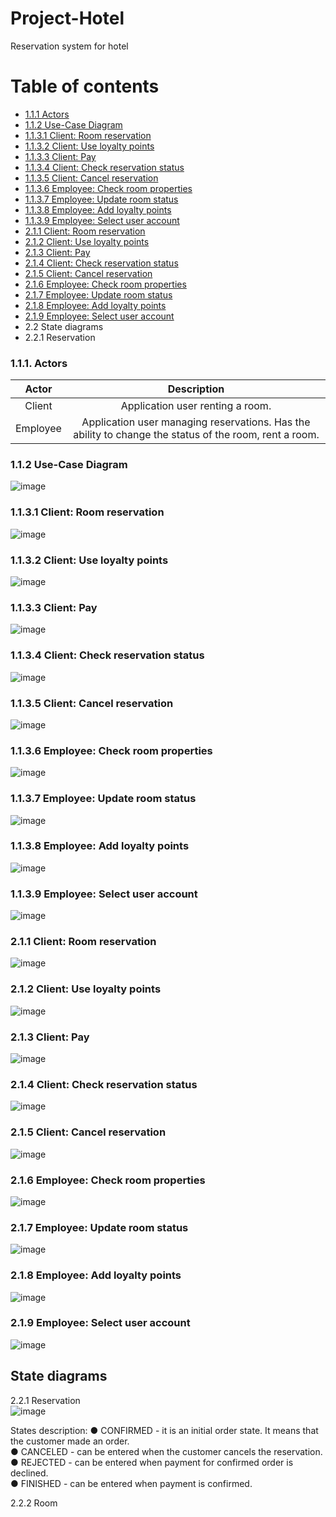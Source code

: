# Project-Hotel
Reservation system for hotel

# Table of contents
+ [1.1.1 Actors](https://github.com/werkovas/Project-Hotel/blob/main/README.md#111-actors)
+ [1.1.2 Use-Case Diagram](https://github.com/werkovas/Project-Hotel/blob/main/README.md#112-use-case-diagram) 
+ [1.1.3.1 Client: Room reservation](https://github.com/werkovas/Project-Hotel/blob/main/README.md#1131-client-room-reservation)  
+ [1.1.3.2 Client: Use loyalty points](https://github.com/werkovas/Project-Hotel/blob/main/README.md#1132-client-use-loyalty-points)  
+ [1.1.3.3 Client: Pay](https://github.com/werkovas/Project-Hotel/blob/main/README.md#1133-client-pay)  
+ [1.1.3.4 Client: Check reservation status](https://github.com/werkovas/Project-Hotel/blob/main/README.md#1134-client-check-reservation-status)  
+ [1.1.3.5 Client: Cancel reservation](https://github.com/werkovas/Project-Hotel/blob/main/README.md#1135-client-cancel-reservation)  
+ [1.1.3.6 Employee: Check room properties](https://github.com/werkovas/Project-Hotel/blob/main/README.md#1136-employee-check-room-properties)  
+ [1.1.3.7 Employee: Update room status](https://github.com/werkovas/Project-Hotel/blob/main/README.md#1137-employee-update-room-status)  
+ [1.1.3.8 Employee: Add loyalty points](https://github.com/werkovas/Project-Hotel/blob/main/README.md#1138-employee-add-loyalty-points)  
+ [1.1.3.9 Employee: Select user account](https://github.com/werkovas/Project-Hotel/blob/main/README.md#1139-employee-select-user-account)  
+ [2.1.1 Client: Room reservation](https://github.com/werkovas/Project-Hotel/blob/main/README.md#211-client-room-reservation)  
+ [2.1.2 Client: Use loyalty points](https://github.com/werkovas/Project-Hotel/blob/main/README.md#212-client-use-loyalty-points)   
+ [2.1.3 Client: Pay](https://github.com/werkovas/Project-Hotel/blob/main/README.md#213-client-pay)  
+ [2.1.4 Client: Check reservation status](https://github.com/werkovas/Project-Hotel/blob/main/README.md#214-client-check-reservation-status)
+ [2.1.5 Client: Cancel reservation](https://github.com/werkovas/Project-Hotel/blob/main/README.md#215-client-cancel-reservation)  
+ [2.1.6 Employee: Check room properties](https://github.com/werkovas/Project-Hotel/blob/main/README.md#216-employee-check-room-properties)  
+ [2.1.7 Employee: Update room status](https://github.com/werkovas/Project-Hotel/blob/main/README.md#217-employee-update-room-status)  
+ [2.1.8 Employee: Add loyalty points](https://github.com/werkovas/Project-Hotel/blob/main/README.md#218-employee-add-loyalty-points)  
+ [2.1.9 Employee: Select user account](https://github.com/werkovas/Project-Hotel/blob/main/README.md#219-employee-select-user-account)  
+ 2.2 State diagrams
+ 2.2.1 Reservation

### 1.1.1. Actors  
| Actor | Description |
| :---:   | :---: |
| Client | Application user renting a room.|
| Employee | Application user managing reservations. Has the ability to change the status of the room, rent a room.|

### 1.1.2 Use-Case Diagram  
![image](https://github.com/werkovas/Project-Hotel/assets/90156886/381574e8-23c2-4e2e-9276-c45a098c3b86)

### 1.1.3.1 Client: Room reservation  
![image](https://github.com/werkovas/Project-Hotel/assets/90156886/c809b344-89e1-479b-980b-be5eee0d9f83)

### 1.1.3.2 Client: Use loyalty points  
![image](https://github.com/werkovas/Project-Hotel/assets/90156886/95122607-74a3-4bb6-8041-b8839928e01e)

### 1.1.3.3 Client: Pay
![image](https://github.com/werkovas/Project-Hotel/assets/90156886/6e4d2b60-9b23-4b8e-950f-c9ae8324952c)

### 1.1.3.4 Client: Check reservation status  
![image](https://github.com/werkovas/Project-Hotel/assets/90156886/409d4773-8fea-4494-993e-ab43f5609534)

### 1.1.3.5 Client: Cancel reservation  
![image](https://github.com/werkovas/Project-Hotel/assets/90156886/7950e966-6e0a-4be9-b005-a04e0971db04)

### 1.1.3.6 Employee: Check room properties  
![image](https://github.com/werkovas/Project-Hotel/assets/90156886/0a2b2f5f-505c-4e52-9ab6-ff4459612753)

### 1.1.3.7 Employee: Update room status  
![image](https://github.com/werkovas/Project-Hotel/assets/90156886/a69a625a-2ba2-4773-a7a9-93d1fd949651)

### 1.1.3.8 Employee: Add loyalty points  
![image](https://github.com/werkovas/Project-Hotel/assets/90156886/1f8fd343-3e50-43c3-a3e9-66922eb7e9b9)

### 1.1.3.9 Employee: Select user account  
![image](https://github.com/werkovas/Project-Hotel/assets/90156886/8ddbbbb8-aab9-4e77-a282-1154010ea886)


### 2.1.1 Client: Room reservation  
![image](https://github.com/werkovas/Project-Hotel/assets/90156886/5811ee02-196a-4631-9d83-d8f25e95a979)

### 2.1.2 Client: Use loyalty points  
![image](https://github.com/werkovas/Project-Hotel/assets/90156886/3ca92b46-4b86-46ec-8355-f847484e49ca)

### 2.1.3 Client: Pay  
![image](https://github.com/werkovas/Project-Hotel/assets/90156886/00defc0e-2708-46bd-a69d-f8d18b72c633)


### 2.1.4 Client: Check reservation status  
![image](https://github.com/werkovas/Project-Hotel/assets/90156886/e5178d9a-bd44-4207-8d40-1137034d1a89)


### 2.1.5 Client: Cancel reservation  
![image](https://github.com/werkovas/Project-Hotel/assets/90156886/ebd1348c-c9f8-42af-8521-9ccaccc2400a)


### 2.1.6 Employee: Check room properties  
![image](https://github.com/werkovas/Project-Hotel/assets/90156886/825e8f16-144c-41d8-aeea-9baf72a798bd)


### 2.1.7 Employee: Update room status  
![image](https://github.com/werkovas/Project-Hotel/assets/90156886/1f0a7f82-f1f0-4551-90c8-32d041a1d3ad)

### 2.1.8 Employee: Add loyalty points  
![image](https://github.com/werkovas/Project-Hotel/assets/90156886/2cb27931-833a-4c5e-906b-9d6f2787001f)

### 2.1.9 Employee: Select user account  
![image](https://github.com/werkovas/Project-Hotel/assets/90156886/667cafe5-9674-4490-862d-4b47cf6d00a2)

## State diagrams
2.2.1 Reservation  
![image](https://github.com/werkovas/Project-Hotel/assets/90156886/e4678e3c-40cc-4196-a0ef-45c1d6880ba7)

States description:
●	CONFIRMED - it is an initial order state. It means that the customer made an order.  
●	CANCELED - can be entered when the customer cancels the reservation.   
●	REJECTED - can be entered when payment for confirmed order is declined.  
●	FINISHED - can be entered when payment is confirmed.  

2.2.2 Room


